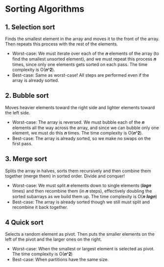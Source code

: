 # Sorting Algorithms

## 1. Selection sort
Finds the smallest element in the array and moves it to the front of the array. Then repeats this process with the rest of the elements.
- Worst-case: We must iterate over each of the 𝒏 elements of the array (to find the smallest unsorted element), and we must repeat this process 𝒏 times, since only one elements gets sorted on each pass.
The time complexity is O(𝒏^𝟐).
- Best-case: Same as worst-case! All steps are performed even if the array is already sorted.

## 2. Bubble sort
Moves heavier elements toward the right side and lighter elements toward the left side.
- Worst-case: The array is reversed. We must bubble each of the 𝒏 elements all the way across the array, and since we can bubble only one element, we must do this 𝒏 times. 
The time complexity is O(𝒏^𝟐).
- Best-case: The array is already sorted, so we make no swaps on the first pass.

## 3. Merge sort
Splits the array in halves, sorts them recursively and then combine them together (merge them) in sorted order.
Divide and conquer!
- Worst-case: We must split 𝒏 elements down to single elements (𝒍𝒐𝒈⁡𝒏 times) and then recombine them (in 𝒏 steps), effectively doubling the sorted subarrays as we build them up. 
The time complexity is O(𝒏 𝒍𝒐𝒈⁡𝒏)
- Best-case: The array is already sorted though we still must split and recombine it back together.

## 4 Quick sort
Selects a random element as pivot. Then puts the smaller elements on the left of the pivot and the larger ones on the right.
- Worst-case: When the smallest or largest element is selected as pivot. 
The time complexity is O(𝒏^𝟐)
- Best-case: When partitions have the same size.
